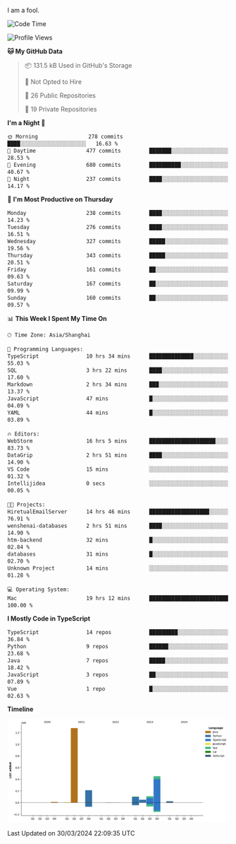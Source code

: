 I am a fool.

<!--START_SECTION:waka-->
![Code Time](http://img.shields.io/badge/Code%20Time-1%2C291%20hrs%201%20min-blue)

![Profile Views](http://img.shields.io/badge/Profile%20Views-0-blue)

**🐱 My GitHub Data** 

> 📦 131.5 kB Used in GitHub's Storage 
 > 
> 🚫 Not Opted to Hire
 > 
> 📜 26 Public Repositories 
 > 
> 🔑 19 Private Repositories 
 > 
**I'm a Night 🦉** 

```text
🌞 Morning                278 commits         ████░░░░░░░░░░░░░░░░░░░░░   16.63 % 
🌆 Daytime                477 commits         ███████░░░░░░░░░░░░░░░░░░   28.53 % 
🌃 Evening                680 commits         ██████████░░░░░░░░░░░░░░░   40.67 % 
🌙 Night                  237 commits         ████░░░░░░░░░░░░░░░░░░░░░   14.17 % 
```
📅 **I'm Most Productive on Thursday** 

```text
Monday                   238 commits         ████░░░░░░░░░░░░░░░░░░░░░   14.23 % 
Tuesday                  276 commits         ████░░░░░░░░░░░░░░░░░░░░░   16.51 % 
Wednesday                327 commits         █████░░░░░░░░░░░░░░░░░░░░   19.56 % 
Thursday                 343 commits         █████░░░░░░░░░░░░░░░░░░░░   20.51 % 
Friday                   161 commits         ██░░░░░░░░░░░░░░░░░░░░░░░   09.63 % 
Saturday                 167 commits         ██░░░░░░░░░░░░░░░░░░░░░░░   09.99 % 
Sunday                   160 commits         ██░░░░░░░░░░░░░░░░░░░░░░░   09.57 % 
```


📊 **This Week I Spent My Time On** 

```text
🕑︎ Time Zone: Asia/Shanghai

💬 Programming Languages: 
TypeScript               10 hrs 34 mins      ██████████████░░░░░░░░░░░   55.03 % 
SQL                      3 hrs 22 mins       ████░░░░░░░░░░░░░░░░░░░░░   17.60 % 
Markdown                 2 hrs 34 mins       ███░░░░░░░░░░░░░░░░░░░░░░   13.37 % 
JavaScript               47 mins             █░░░░░░░░░░░░░░░░░░░░░░░░   04.09 % 
YAML                     44 mins             █░░░░░░░░░░░░░░░░░░░░░░░░   03.89 % 

🔥 Editors: 
WebStorm                 16 hrs 5 mins       █████████████████████░░░░   83.73 % 
DataGrip                 2 hrs 51 mins       ████░░░░░░░░░░░░░░░░░░░░░   14.90 % 
VS Code                  15 mins             ░░░░░░░░░░░░░░░░░░░░░░░░░   01.32 % 
Intellijidea             0 secs              ░░░░░░░░░░░░░░░░░░░░░░░░░   00.05 % 

🐱‍💻 Projects: 
HiretualEmailServer      14 hrs 46 mins      ███████████████████░░░░░░   76.91 % 
wenshenai-databases      2 hrs 51 mins       ████░░░░░░░░░░░░░░░░░░░░░   14.90 % 
htm-backend              32 mins             █░░░░░░░░░░░░░░░░░░░░░░░░   02.84 % 
databases                31 mins             █░░░░░░░░░░░░░░░░░░░░░░░░   02.70 % 
Unknown Project          14 mins             ░░░░░░░░░░░░░░░░░░░░░░░░░   01.28 % 

💻 Operating System: 
Mac                      19 hrs 12 mins      █████████████████████████   100.00 % 
```

**I Mostly Code in TypeScript** 

```text
TypeScript               14 repos            █████████░░░░░░░░░░░░░░░░   36.84 % 
Python                   9 repos             ██████░░░░░░░░░░░░░░░░░░░   23.68 % 
Java                     7 repos             █████░░░░░░░░░░░░░░░░░░░░   18.42 % 
JavaScript               3 repos             ██░░░░░░░░░░░░░░░░░░░░░░░   07.89 % 
Vue                      1 repo              █░░░░░░░░░░░░░░░░░░░░░░░░   02.63 % 
```



**Timeline**

![Lines of Code chart](https://raw.githubusercontent.com/VeejaLiu/VeejaLiu/master/assets/bar_graph.png)


 Last Updated on 30/03/2024 22:09:35 UTC
<!--END_SECTION:waka-->
